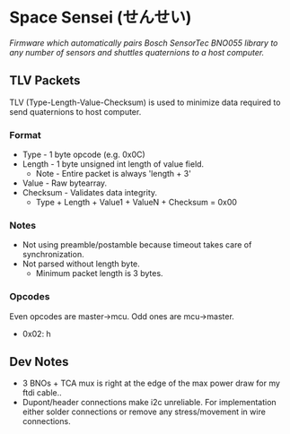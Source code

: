 # Space Sensei (せんせい)

*Firmware which automatically pairs Bosch SensorTec BNO055 library to any number of sensors and shuttles quaternions to a host computer.*

## TLV Packets

TLV (Type-Length-Value-Checksum) is used to minimize data required to send quaternions to host computer.

### Format

* Type - 1 byte opcode (e.g. 0x0C)
* Length - 1 byte unsigned int length of value field.
	* Note - Entire packet is always 'length + 3'
* Value - Raw bytearray.
* Checksum - Validates data integrity.
	* Type + Length + Value1 + ValueN + Checksum = 0x00

### Notes

* Not using preamble/postamble because timeout takes care of synchronization.
* Not parsed without length byte.
	* Minimum packet length is 3 bytes.

### Opcodes

Even opcodes are master->mcu. Odd ones are mcu->master.

* 0x02: h


## Dev Notes

* 3 BNOs + TCA mux is right at the edge of the max power draw for my ftdi cable..
* Dupont/header connections make i2c unreliable. For implementation either solder connections or remove any stress/movement in wire connections.



